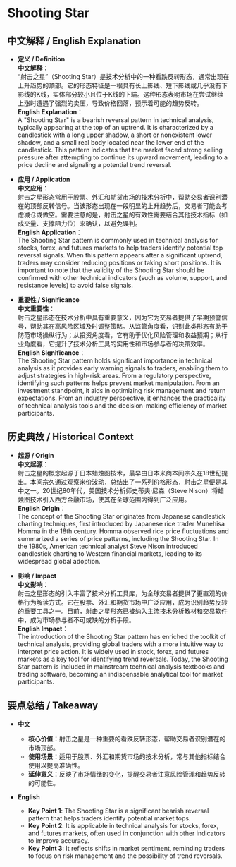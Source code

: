 # Shooting Star

## 中文解释 / English Explanation

* **定义 / Definition**  
  **中文解释**：  
  “射击之星”（Shooting Star）是技术分析中的一种看跌反转形态，通常出现在上升趋势的顶部。它的形态特征是一根具有长上影线、短下影线或几乎没有下影线的K线，实体部分较小且位于K线的下端。这种形态表明市场在尝试继续上涨时遭遇了强烈的卖压，导致价格回落，预示着可能的趋势反转。  
  **English Explanation**：  
  A "Shooting Star" is a bearish reversal pattern in technical analysis, typically appearing at the top of an uptrend. It is characterized by a candlestick with a long upper shadow, a short or nonexistent lower shadow, and a small real body located near the lower end of the candlestick. This pattern indicates that the market faced strong selling pressure after attempting to continue its upward movement, leading to a price decline and signaling a potential trend reversal.

* **应用 / Application**  
  **中文应用**：  
  射击之星形态常用于股票、外汇和期货市场的技术分析中，帮助交易者识别潜在的顶部反转信号。当该形态出现在一段明显的上升趋势后，交易者可能会考虑减仓或做空。需要注意的是，射击之星的有效性需要结合其他技术指标（如成交量、支撑阻力位）来确认，以避免误判。  
  **English Application**：  
  The Shooting Star pattern is commonly used in technical analysis for stocks, forex, and futures markets to help traders identify potential top reversal signals. When this pattern appears after a significant uptrend, traders may consider reducing positions or taking short positions. It is important to note that the validity of the Shooting Star should be confirmed with other technical indicators (such as volume, support, and resistance levels) to avoid false signals.

* **重要性 / Significance**  
  **中文重要性**：  
  射击之星形态在技术分析中具有重要意义，因为它为交易者提供了早期预警信号，帮助其在高风险区域及时调整策略。从监管角度看，识别此类形态有助于防范市场操纵行为；从投资角度看，它有助于优化风险管理和收益预期；从行业角度看，它提升了技术分析工具的实用性和市场参与者的决策效率。  
  **English Significance**：  
  The Shooting Star pattern holds significant importance in technical analysis as it provides early warning signals to traders, enabling them to adjust strategies in high-risk areas. From a regulatory perspective, identifying such patterns helps prevent market manipulation. From an investment standpoint, it aids in optimizing risk management and return expectations. From an industry perspective, it enhances the practicality of technical analysis tools and the decision-making efficiency of market participants.

## 历史典故 / Historical Context

* **起源 / Origin**  
  **中文起源**：  
  射击之星的概念起源于日本蜡烛图技术，最早由日本米商本间宗久在18世纪提出。本间宗久通过观察米价波动，总结出了一系列价格形态，射击之星便是其中之一。20世纪80年代，美国技术分析师史蒂夫·尼森（Steve Nison）将蜡烛图技术引入西方金融市场，使其在全球范围内得到广泛应用。  
  **English Origin**：  
  The concept of the Shooting Star originates from Japanese candlestick charting techniques, first introduced by Japanese rice trader Munehisa Homma in the 18th century. Homma observed rice price fluctuations and summarized a series of price patterns, including the Shooting Star. In the 1980s, American technical analyst Steve Nison introduced candlestick charting to Western financial markets, leading to its widespread global adoption.

* **影响 / Impact**  
  **中文影响**：  
  射击之星形态的引入丰富了技术分析工具库，为全球交易者提供了更直观的价格行为解读方式。它在股票、外汇和期货市场中广泛应用，成为识别趋势反转的重要工具之一。目前，射击之星形态已被纳入主流技术分析教材和交易软件中，成为市场参与者不可或缺的分析手段。  
  **English Impact**：  
  The introduction of the Shooting Star pattern has enriched the toolkit of technical analysis, providing global traders with a more intuitive way to interpret price action. It is widely used in stock, forex, and futures markets as a key tool for identifying trend reversals. Today, the Shooting Star pattern is included in mainstream technical analysis textbooks and trading software, becoming an indispensable analytical tool for market participants.

## 要点总结 / Takeaway

* **中文**  
  - **核心价值**：射击之星是一种重要的看跌反转形态，帮助交易者识别潜在的市场顶部。  
  - **使用场景**：适用于股票、外汇和期货市场的技术分析，常与其他指标结合使用以提高准确性。  
  - **延伸意义**：反映了市场情绪的变化，提醒交易者注意风险管理和趋势反转的可能性。  

* **English**  
  - **Key Point 1**: The Shooting Star is a significant bearish reversal pattern that helps traders identify potential market tops.  
  - **Key Point 2**: It is applicable in technical analysis for stocks, forex, and futures markets, often used in conjunction with other indicators to improve accuracy.  
  - **Key Point 3**: It reflects shifts in market sentiment, reminding traders to focus on risk management and the possibility of trend reversals.